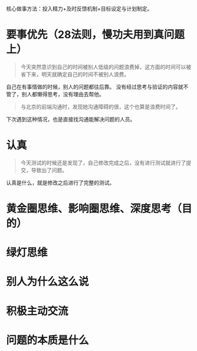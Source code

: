 
核心做事方法：投入精力+及时反馈机制+目标设定与计划制定。

# 要事优先（28法则，慢功夫用到真问题上）
> 今天突然意识到自己的时间被别人低级的问题浪费掉，这方面的时间可以被省下来，明天就确定自己的时间不被别人浪费。

自己在有事情做的时候，别人的问题都往后靠。
没有经过思考与验证的内容就不管了，别人都懒得思考，没有理由去帮他。

> 与北京的前端沟通时，发现她沟通障碍的很，这个也算是浪费时间了。

下次遇到这种情况，也是直接找沟通能解决问题的人员。

# 认真
> 今天测试的时候还是发现了，自己修改完成之后，没有进行测试就进行了提交，导致出了问题。

认真是什么，就是修改之后进行了完整的测试。

# 黄金圈思维、影响圈思维、深度思考（目的）
# 绿灯思维
# 别人为什么这么说
# 积极主动交流
# 问题的本质是什么

